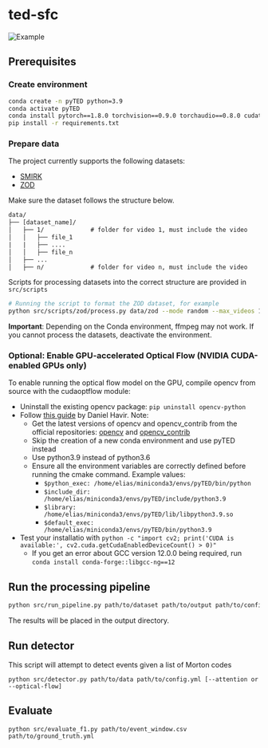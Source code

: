 # ted-sfc

![Example](assets/example.gif)

## Prerequisites

### Create environment

```bash
conda create -n pyTED python=3.9
conda activate pyTED
conda install pytorch==1.8.0 torchvision==0.9.0 torchaudio==0.8.0 cudatoolkit=11.1 -c pytorch -c conda-forge
pip install -r requirements.txt
```

### Prepare data

The project currently supports the following datasets:

- [SMIRK](https://www.ai.se/en/labs/data-factory/datasets/smirk-dataset)
- [ZOD](https://www.zod.zenseact.com)

Make sure the dataset follows the structure below.

```txt
data/
├── [dataset_name]/
│   ├── 1/             # folder for video 1, must include the video
│   │   ├── file_1
|   |   ├── ....
│   │   ├── file_n
│   ├── ...
│   ├── n/             # folder for video n, must include the video
```

Scripts for processing datasets into the correct structure are provided in `src/scripts`

```bash
# Running the script to format the ZOD dataset, for example
python src/scripts/zod/process.py data/zod --mode random --max_videos 10
```

**Important**: Depending on the Conda environment, ffmpeg may not work. If you cannot process the datasets, deactivate the environment.

### Optional: Enable GPU-accelerated Optical Flow (NVIDIA CUDA-enabled GPUs only)

To enable running the optical flow model on the GPU, compile opencv from source with the cudaoptflow module:

- Uninstall the existing opencv package: `pip uninstall opencv-python`
- Follow [this guide](https://danielhavir.com/notes/install-opencv/) by Daniel Havir. Note:
  - Get the latest versions of opencv and opencv_contrib from the official repositories: [opencv](https://github.com/opencv/opencv/releases) and [opencv_contrib](https://github.com/opencv/opencv_contrib/tags)
  - Skip the creation of a new conda environment and use pyTED instead
  - Use python3.9 instead of python3.6
  - Ensure all the environment variables are correctly defined before running the cmake command. Example values:
    - `$python_exec: /home/elias/miniconda3/envs/pyTED/bin/python`
    - `$include_dir: /home/elias/miniconda3/envs/pyTED/include/python3.9`
    - `$library: /home/elias/miniconda3/envs/pyTED/lib/libpython3.9.so`
    - `$default_exec: /home/elias/miniconda3/envs/pyTED/bin/python3.9`
- Test your installatio with `python -c "import cv2; print('CUDA is available:', cv2.cuda.getCudaEnabledDeviceCount() > 0)"`
  - If you get an error about GCC version 12.0.0 being required, run `conda install conda-forge::libgcc-ng==12`

## Run the processing pipeline

```bash
python src/run_pipeline.py path/to/dataset path/to/output path/to/config.yml [--attention or --optical-flow] [--heatmap] [--cpu]
```

The results will be placed in the output directory.

## Run detector

This script will attempt to detect events given a list of Morton codes

`python src/detector.py path/to/data path/to/config.yml [--attention or --optical-flow]`

## Evaluate

`python src/evaluate_f1.py path/to/event_window.csv path/to/ground_truth.yml`
